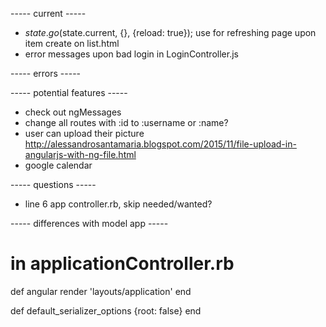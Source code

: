 ----- current -----
+ $state.go($state.current, {}, {reload: true}); 
  use for refreshing page upon item create on list.html
+ error messages upon bad login in LoginController.js


----- errors -----




----- potential features -----
+ check out ngMessages
+ change all routes with :id to :username or :name?
+ user can upload their picture
  http://alessandrosantamaria.blogspot.com/2015/11/file-upload-in-angularjs-with-ng-file.html
+ google calendar


----- questions -----
+ line 6 app controller.rb, skip needed/wanted?


----- differences with model app -----

# in applicationController.rb
  def angular
    render 'layouts/application'
  end
  
  def default_serializer_options
    {root: false}
  end 